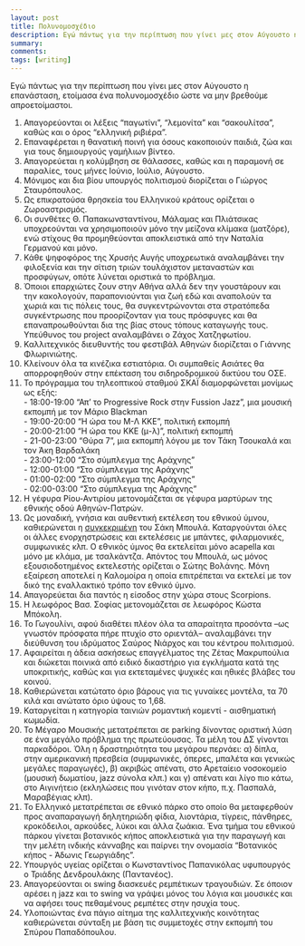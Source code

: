 ```yaml
---
layout: post
title: Πολυνομοσχέδιο
description: Εγώ πάντως για την περίπτωση που γίνει μες στον Αύγουστο η επανάσταση, ετοίμασα ένα πολυνομοσχέδιο ώστε να μην βρεθούμε απροετοίμαστοι.
summary: 
comments: 
tags: [writing]
---
```


Εγώ πάντως για την περίπτωση που γίνει μες στον Αύγουστο η επανάσταση, ετοίμασα ένα πολυνομοσχέδιο ώστε να μην βρεθούμε απροετοίμαστοι.

<oL>
  <li>Απαγορεύονται οι λέξεις “παγωτίνι”, “λεμονίτα” και “σακουλίτσα”, καθώς και ο όρος “ελληνική ριβιέρα”.</li>
  <li>Επαναφέρεται η θανατική ποινή για όσους κακοποιούν παιδιά, ζώα και για τους δημιουργούς γαμήλιων βίντεο.</li>
  <li>Απαγορεύεται η κολύμβηση σε θάλασσες, καθώς και η παραμονή σε παραλίες, τους μήνες Ιούνιο, Ιούλιο, Αύγουστο.</li>
  <li>Μόνιμος και δια βίου υπουργός πολιτισμού διορίζεται ο Γιώργος Σταυρόπουλος.</li>
  <li>Ως επικρατούσα θρησκεία του Ελληνικού κράτους ορίζεται ο Ζωροαστρισμός.</li>
  <li>Οι συνθέτες Θ. Παπακωνσταντίνου, Μάλαμας και Πλιάτσικας υποχρεούνται να χρησιμοποιούν μόνο την μείζονα κλίμακα (ματζόρε), ενώ στίχους θα προμηθεύονται αποκλειστικά από την Ναταλία Γερμανού και μόνο.</li>
  <li>Κάθε ψηφοφόρος της Χρυσής Αυγής υποχρεωτικά αναλαμβάνει την φιλοξενία και την σίτιση τριών τουλάχιστον μεταναστών και προσφύγων, οπότε λύνεται οριστικά το πρόβλημα.</li>
  <li>Όποιοι επαρχιώτες ζουν στην Αθήνα αλλά δεν την γουστάρουν και την κακολογούν, παραπονιούνται για ζωή εδώ και αναπολούν τα χωριά και τις πόλεις τους, θα συγκεντρώνονται στα στρατόπεδα συγκέντρωσης που προορίζονταν για τους πρόσφυγες και θα επαναπροωθούνται δια της βίας στους τόπους καταγωγής τους. Υπεύθυνος του project αναλαμβάνει ο Ζάχος Χατζηφωτίου.</li>
  <li>Καλλιτεχνικός διευθυντής του φεστιβάλ Αθηνών διορίζεται ο Γιάννης Φλωρινιώτης.</li>
  <li>Κλείνουν όλα τα κινέζικα εστιατόρια. Οι συμπαθείς Ασιάτες θα απορροφηθούν στην επέκταση του σιδηροδρομικού δικτύου του ΟΣΕ.</li>
  <li>Το πρόγραμμα του τηλεοπτικού σταθμού ΣΚΑΪ διαμορφώνεται μονίμως ως εξής:<br>
      - 18:00-19:00 “Απ’ το Progressive Rock στην Fussion Jazz”, μια μουσική εκπομπή με τον Μάριο Blackman<br>
      - 19:00-20:00 “Η ώρα του Μ-Λ ΚΚΕ”, πολιτική εκπομπή<br>
      - 20:00-21:00 “Η ώρα του KKE (μ-λ)”, πολιτική εκπομπή<br>
      - 21-00-23:00 “Θύρα 7”, μια εκπομπή λόγου με τον Τάκη Τσουκαλά και τον Άκη Βαρδαλάκη<br>
      - 23:00-12:00 “Στο σύμπλεγμα της Αράχνης”<br>
      - 12:00-01:00 “Στο σύμπλεγμα της Αράχνης”<br>
      - 01:00-02:00 “Στο σύμπλεγμα της Αράχνης”<br>
      - 02:00-03:00 “Στο σύμπλεγμα της Αράχνης”
  </li>
  <li>Η γέφυρα Ρίου-Αντιρίου μετονομάζεται σε γέφυρα μαρτύρων της εθνικής οδού Αθηνών-Πατρών.</li>
  <li>Ως μοναδική, γνήσια και αυθεντική εκτέλεση του εθνικού ύμνου, καθιερώνεται η <a href="https://youtu.be/OOU-aSBhmDw">συγκεκριμένη</a> του Σάκη Μπουλά. Καταργούνται όλες οι άλλες ενορχηστρώσεις και εκτελέσεις με μπάντες, φιλαρμονικές, συμφωνικές κλπ. Ο εθνικός ύμνος θα εκτελείται μόνο acapella και μόνο με κλάμα, με τσαλκάντζα. Απόντος του Μπουλά, ως μόνος εξουσιοδοτημένος εκτελεστής ορίζεται ο Σώτης Βολάνης. Μόνη εξαίρεση αποτελεί η Καλομοίρα η οποία επιτρέπεται να εκτελεί με τον δικό της εναλλακτικό τρόπο τον εθνικό ύμνο.</li>
  <li>Απαγορεύεται δια παντός η είσοδος στην χώρα στους Scorpions.</li>
  <li>Η λεωφόρος Βασ. Σοφίας μετονομάζεται σε λεωφόρος Κώστα Μπόκολη.</li>
  <li>Το Γωγουλίνι, αφού διαθέτει πλέον όλα τα απαραίτητα προσόντα –ως γνωστόν πρόσφατα πήρε πτυχίο στο οριεντάλ– αναλαμβάνει την διεύθυνση του ιδρύματος Σαύρος Νιάρχος και του κέντρου πολιτισμού.</li>
  <li>Αφαιρείται η άδεια ασκήσεως επαγγέλματος της Ζέτας Μακρυπούλια και διώκεται ποινικά από ειδικό δικαστήριο για εγκλήματα κατά της υποκριτικής, καθώς και για εκτεταμένες ψυχικές και ηθικές βλάβες του κοινού.</li>
  <li>Καθιερώνεται κατώτατο όριο βάρους για τις γυναίκες μοντέλα, τα 70 κιλά και ανώτατο όριο ύψους το 1,68.</li>
  <li>Καταργείται η κατηγορία ταινιών ρομαντική κομεντί - αισθηματική κωμωδία.</li>
  <li>Το Μέγαρο Μουσικής μετατρέπεται σε parking δίνοντας οριστική λύση σε ένα μεγάλο πρόβλημα της πρωτεύουσας. Τα μέλη του ΔΣ γίνονται παρκαδόροι. Όλη η δραστηριότητα του μεγάρου περνάει: α) δίπλα, στην αμερικανική πρεσβεία (συμφωνικές, όπερες, μπαλέτα και γενικώς μεγάλες παραγωγές), β) ακριβώς απένατι, στο Αρεταίειο νοσοκομείο (μουσική δωματίου, jazz σύνολα κλπ.) και γ) απένατι και λίγο πιο κάτω, στο Αιγινήτειο (εκληλώσεις που γινόταν στον κήπο, π.χ. Πασπαλά, Μαραβέγιας κλπ).</li>
  <li>Το Ελληνικό μετατρέπεται σε εθνικό πάρκο στο οποίο θα μεταφερθούν προς αναπαραγωγή δηλητηριώδη φίδια, λιοντάρια, τίγρεις, πάνθηρες, κροκόδειλοι, αρκούδες, λύκοι και άλλα ζωάκια. Ένα τμήμα του εθνικού πάρκου γίνεται βοτανικός κήπος αποκλειστικά για την παραγωγή και την μελέτη ινδικής κάνναβης και παίρνει την ονομασία “Βοτανικός κήπος - Άδωνις Γεωργιάδης”.</li>
  <li>Υπουργός υγείας ορίζεται ο Κωνσταντίνος Παπανικόλας υφυπουργός ο Τριάδης Δενδρουλάκης (Παντανέος).</li>
  <li>Απαγορεύονται οι swing διασκευές ρεμπέτικων τραγουδιών. Σε όποιον αρέσει η jazz και το swing να γράψει μόνος του λόγια και μουσικές και να αφήσει τους πεθαμένους ρεμπέτες στην ησυχία τους.</li>
  <li>Υλοποιώντας ένα πάγιο αίτημα της καλλιτεχνικής κοινότητας καθιερώνεται σύνταξη με βάση τις συμμετοχές στην εκπομπή του Σπύρου Παπαδόπουλου.</li>
</ol>